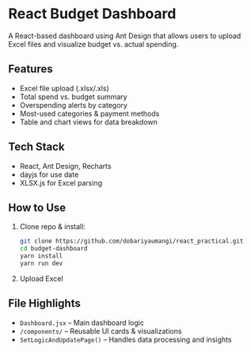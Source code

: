 
# React Budget Dashboard

A React-based dashboard using Ant Design that allows users to upload Excel files and visualize budget vs. actual spending.

## Features

- Excel file upload (.xlsx/.xls)
- Total spend vs. budget summary
- Overspending alerts by category
- Most-used categories & payment methods
- Table and chart views for data breakdown

## Tech Stack

- React, Ant Design, Recharts
- dayjs for use date
- XLSX.js for Excel parsing

## How to Use

1. Clone repo & install:
   ```bash
   git clone https://github.com/dobariyaumangi/react_practical.git
   cd budget-dashboard
   yarn install
   yarn run dev
   ```
2. Upload Excel 

## File Highlights

- `Dashboard.jsx` – Main dashboard logic
- `/components/` – Reusable UI cards & visualizations
- `SetLogicAndUpdatePage()` – Handles data processing and insights